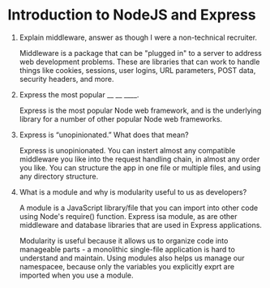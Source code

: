 # Introduction to NodeJS and Express

1. Explain middleware, answer as though I were a non-technical recruiter.

    Middleware is a package that can be "plugged in" to a server to address web development problems. These are libraries that can work to handle things       like cookies, sessions, user logins, URL parameters, POST data, security headers, and more.

2. Express the most popular __ __ ____.

    Express is the most popular Node web framework, and is the underlying library for a number of other popular Node web frameworks.

3. Express is “unopinionated.” What does that mean?

    Express is unopinionated. You can instert almost any compatible middleware you like into the request handling chain, in almost any order you like. You     can structure the app in one file or multiple files, and using any directory structure.

4. What is a module and why is modularity useful to us as developers?

    A module is a JavaScript library/file that you can import into other code using Node's require() function. Express isa module, as are other middleware     and database libraries that are used in Express applications.

    Modularity is useful because it allows us to organize code into manageable parts - a monolithic single-file application is hard to understand and           maintain. Using modules also helps us manage our namespacee, because only the variables you explicitly exprt are imported when you use a module.
